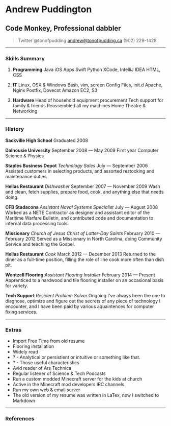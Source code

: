 # Andrew Puddington
## Code Monkey, Professional dabbler

<!--
> Resume 2.0
> AKA
> A little bit of everything:
> AKA
> Dabble broadly with little depth
-->
<!--
> [tonofpudding.ca](http://tonofpudding.ca) // Omit until there's actually something there
-->

> Twitter @tonofpudding
> [andrew@tonofpudding.ca](mailto:andrew@tonofpudding.ca)
> (902) 229-1428

------

### Skills Summary

1. **Programming**
Java
iOS Apps
Swift
Python
XCode, IntelliJ IDEA
HTML, CSS

2. **IT**
Linux, OSX & Windows
Bash, vim, screen
Config Files, init.d
Apache, Nginx
Postfix, Dovecot
Amazon EC2, S3

3. **Hardware**
Head of household equipment procurement
Tech support for family & friends
Reassembled all my machines
Home Theatre & Networking

------

### History

<!-- For future revisions: Switch to reverse-chronological order, cut out old irrelevant cruft once there's shiny new entires to add -->

**Sackville High School** Graduated 2008

**Dalhousie University** September 2008 — May 2009
	First year Computer Science & Physics

<!-- Self-taught, took online courses, ie codeschool.com, itpro.tv -->

**Staples Business Depot** _Technology Sales_ July — September 2006
	Assisted customers in selecting products, and assorted restocking and maintenance duties.

**Hellas Restaurant** _Dishwasher_ September 2007 — November 2009
	Wash and clean, fetch supplies, prepare food, cook, and anything else that needs doing.

**CFB Stadacona** _Assistant Naval Systems Specialist_ July — August 2008
	Worked as a NETE Contractor as designer and assistant editor of the Maritime Warfare Bulletin, and contributed code and documentation to internal data processing tools.

**Missionary** _Church of Jesus Christ of Latter-Day Saints_ February 2010 — February 2012
	Served as a Missionary in North Carolina, doing Community Service and teaching the Gospel.

**Hellas Restaurant** _Cook_ March 2012 — December 2013
	Returned to the diner as a full-time position, filling the role of line cook more often than dish pit.

**Wentzell Flooring** _Assistant Flooring Installer_ February 2014 — Present
	Apprenticed to a hardwood and tile flooring installer on an occasional basis for variety.

**Tech Support** _Resident Problem Solver_ Ongoing
	I've always been the one to diagnose, optimize and figure out the secrets of any piece of technology I encounter, and I have been paid by various aquaintences for computer fixing services.

------

### Extras

*	Import Free Time from old resume
*	Flooring installation
*	Widely read
*	? - Analytical or persistient or intuitive or something like that. 
*	? - Those useful characteristics
*	Avid reader of Ars Technica
*	Regular listener of Science & Tech Podcasts
*	Run a custom modded Minecraft server for the kids at church
*	Active in the Minecraft mod developers IRC channels
*	Run my own web & email server
*	The old version of my resume was written in LaTex, now I switched to Markdown
 
------

### References

<!-- Don't forget tech support clients! -->